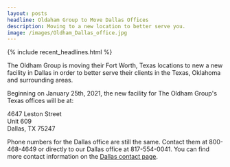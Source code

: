 ```yaml
---
layout: posts
headline: Oldaham Group to Move Dallas Offices
description: Moving to a new location to better serve you.
image: /images/Oldham_Dallas_office.jpg
---
```

{% include recent_headlines.html %}
<!-- split -->
The Oldham Group is moving their Fort Worth, Texas locations to new a new facility in Dallas in order to better serve their clients in the Texas, Oklahoma and surrounding areas.

Beginning on January 25th, 2021, the new facility for The Oldham Group's Texas offices will be at:  

4647 Leston Street  
Unit 609  
Dallas, TX 75247  

Phone numbers for the Dallas office are still the same. Contact them at 800-468-4649 or directly to our Dallas office at 817-554-0041. You can find more contact information on the [Dallas contact page](/contact/dallas/).
